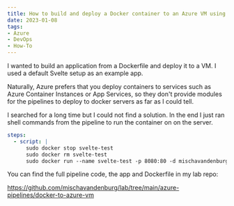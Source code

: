 ```yaml
---
title: How to build and deploy a Docker container to an Azure VM using Azure Pipelines 
date: 2023-01-08
tags:
- Azure
- DevOps
- How-To
---
```

I wanted to build an application from a Dockerfile and deploy it to a VM. I used a default Svelte setup as an example app.

Naturally, Azure prefers that you deploy containers to services such as Azure Container Instances or App Services, so they don't provide modules for the pipelines to deploy to docker servers as far as I could tell. 

I searched for a long time but I could not find a solution. In the end I just ran shell commands from the pipeline to run the container on on the server.

```yaml
steps:
  - script: |
      sudo docker stop svelte-test
      sudo docker rm svelte-test
      sudo docker run --name svelte-test -p 8080:80 -d mischavandenburg/svelte-test:$(Build.BuildId)
```

You can find the full pipeline code, the app and Dockerfile in my lab repo:

https://github.com/mischavandenburg/lab/tree/main/azure-pipelines/docker-to-azure-vm
